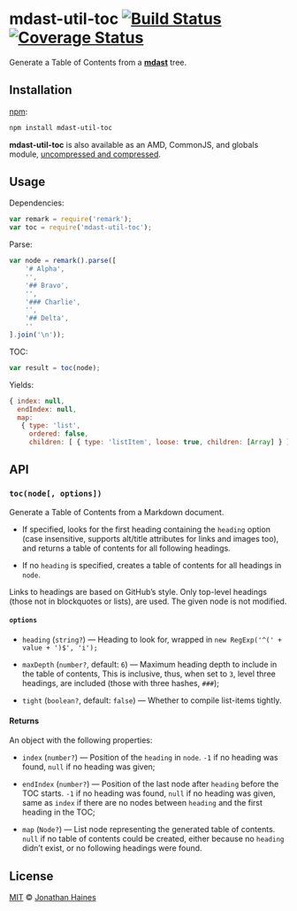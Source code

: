 # mdast-util-toc [![Build Status][build-badge]][build-status] [![Coverage Status][coverage-badge]][coverage-status]

Generate a Table of Contents from a [**mdast**][mdast] tree.

## Installation

[npm][]:

```bash
npm install mdast-util-toc
```

**mdast-util-toc** is also available as an AMD, CommonJS, and globals
module, [uncompressed and compressed][releases].

## Usage

Dependencies:

```javascript
var remark = require('remark');
var toc = require('mdast-util-toc');
```

Parse:

```javascript
var node = remark().parse([
    '# Alpha',
    '',
    '## Bravo',
    '',
    '### Charlie',
    '',
    '## Delta',
    ''
].join('\n'));
```

TOC:

```javascript
var result = toc(node);
```

Yields:

```js
{ index: null,
  endIndex: null,
  map: 
   { type: 'list',
     ordered: false,
     children: [ { type: 'listItem', loose: true, children: [Array] } ] } }
```

## API

### `toc(node[, options])`

Generate a Table of Contents from a Markdown document.

*   If specified, looks for the first heading containing the `heading`
    option (case insensitive, supports alt/title attributes for links
    and images too), and returns a table of contents for all following
    headings.

*   If no `heading` is specified, creates a table of contents for all
    headings in `node`.

Links to headings are based on GitHub’s style.  Only top-level headings
(those not in blockquotes or lists), are used.  The given node is not
modified.

#### `options`

*   `heading` (`string?`)
    — Heading to look for, wrapped in `new RegExp('^(' + value + ')$', 'i');`

*   `maxDepth` (`number?`, default: `6`)
    — Maximum heading depth to include in the table of contents,
    This is inclusive, thus, when set to `3`, level three headings,
    are included (those with three hashes, `###`);

*   `tight` (`boolean?`, default: `false`)
    — Whether to compile list-items tightly.

#### Returns

An object with the following properties:

*   `index` (`number?`)
    — Position of the `heading` in `node`.  `-1` if no heading
    was found, `null` if no heading was given;

*   `endIndex` (`number?`)
    — Position of the last node after `heading` before the TOC starts.
    `-1` if no heading was found, `null` if no heading was given,
    same as `index` if there are no nodes between `heading` and the
    first heading in the TOC;

*   `map` (`Node?`)
    — List node representing the generated table of contents.
    `null` if no table of contents could be created, either because
    no `heading` didn’t exist, or no following headings were found.

## License

[MIT][license] © [Jonathan Haines][author]

<!-- Definitions -->

[build-badge]: https://img.shields.io/travis/BarryThePenguin/mdast-util-toc.svg

[build-status]: https://travis-ci.org/BarryThePenguin/mdast-util-toc

[coverage-badge]: https://img.shields.io/codecov/c/github/BarryThePenguin/mdast-util-toc.svg

[coverage-status]: https://codecov.io/github/BarryThePenguin/mdast-util-toc

[releases]: https://github.com/BarryThePenguin/mdast-util-toc/releases

[license]: LICENSE

[author]: http://barrythepenguin.github.io

[npm]: https://docs.npmjs.com/cli/install

[mdast]: https://github.com/wooorm/mdast
